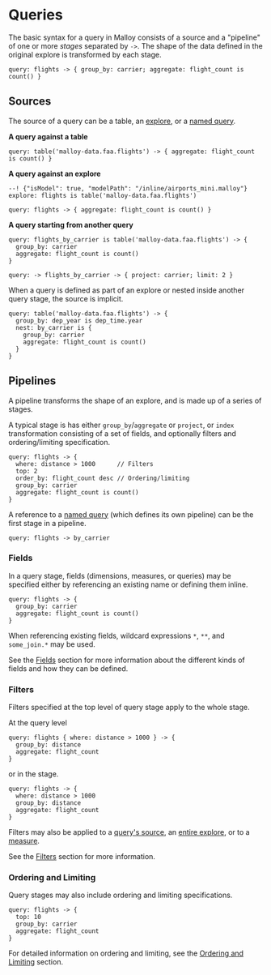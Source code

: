 # Queries

The basic syntax for a query in Malloy consists of a source
and a "pipeline" of one or more _stages_ separated by `->`. The shape of the data defined in the original explore is transformed by each stage.

```malloy
query: flights -> { group_by: carrier; aggregate: flight_count is count() }
```

## Sources

The source of a query can be a table, an [explore](explore.md), or a [named query](statement.md#queries).

**A query against a table**

```malloy
query: table('malloy-data.faa.flights') -> { aggregate: flight_count is count() }
```

**A query against an explore**

```malloy
--! {"isModel": true, "modelPath": "/inline/airports_mini.malloy"}
explore: flights is table('malloy-data.faa.flights')

query: flights -> { aggregate: flight_count is count() }
```

**A query starting from another query**
```malloy
query: flights_by_carrier is table('malloy-data.faa.flights') -> {
  group_by: carrier
  aggregate: flight_count is count()
}

query: -> flights_by_carrier -> { project: carrier; limit: 2 }
```

When a query is defined as part of an explore or nested inside
another query stage, the source is implicit.

```malloy
query: table('malloy-data.faa.flights') -> {
  group_by: dep_year is dep_time.year
  nest: by_carrier is {
    group_by: carrier
    aggregate: flight_count is count()
  }
}
```

## Pipelines

A pipeline transforms the shape of an explore, and is made up of a series of stages.

A typical stage is has either `group_by`/`aggregate` or `project`, or `index` transformation consisting of a set of fields, and optionally filters and ordering/limiting specification.

```malloy
query: flights -> {
  where: distance > 1000      // Filters
  top: 2
  order_by: flight_count desc // Ordering/limiting
  group_by: carrier
  aggregate: flight_count is count()
}
```

A reference to a [named query](nesting.md) (which defines its own pipeline) can be the first stage in a pipeline.

```malloy
query: flights -> by_carrier
```

### Fields

In a query stage, fields (dimensions, measures, or
queries) may be specified either by referencing an existing
name or defining them inline.

```malloy
query: flights -> {
  group_by: carrier
  aggregate: flight_count is count()
}
```

When referencing existing fields, wildcard expressions `*`, `**`, and `some_join.*` may be used.

<!-- TODO explain what these all do. -->

See the [Fields](fields.md) section for more information
about the different kinds of fields and how they can be
defined.

### Filters

Filters specified at the top level of query stage apply to
the whole stage.

At the query level
```malloy
query: flights { where: distance > 1000 } -> {
  group_by: distance
  aggregate: flight_count
}
```

or in the stage.
```malloy
query: flights -> {
  where: distance > 1000
  group_by: distance
  aggregate: flight_count
}
```

Filters may also be applied to a [query's source](), an [entire explore](explore.md#filtering-explores), or to a [measure](expressions.md).

<!-- TODO: improve link for filtering a measure. -->

See the [Filters](filters.md) section for more information.

### Ordering and Limiting

Query stages may also include ordering and limiting
specifications.

```malloy
query: flights -> {
  top: 10
  group_by: carrier
  aggregate: flight_count
}
```

For detailed information on ordering and limiting, see the [Ordering and Limiting](order_by.md) section.